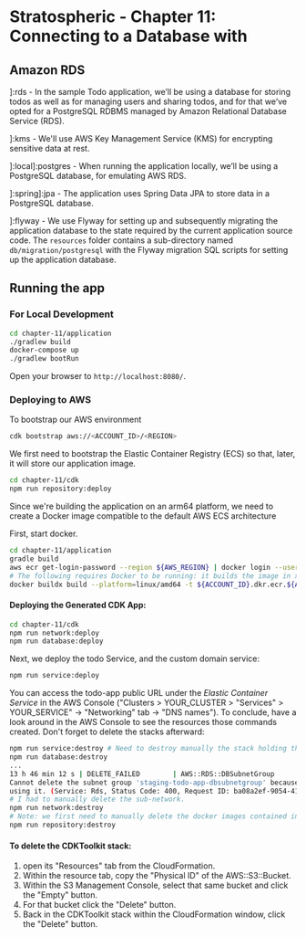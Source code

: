 # Stratospheric - Chapter 11: Connecting to a Database with

## Amazon RDS

]:rds - In the sample Todo application, we’ll be using a database for storing todos as well as for managing users and sharing todos, and for that we’ve opted for a PostgreSQL RDBMS managed by Amazon Relational Database Service (RDS).

]:kms - We'll use AWS Key Management Service (KMS) for encrypting sensitive data at rest.

]:local]:postgres  - When running the application locally, we’ll be using a PostgreSQL database, for emulating AWS RDS.

]:spring]:jpa - The application uses Spring Data JPA to store data in a PostgreSQL database.

]:flyway - We use Flyway for setting up and subsequently migrating the application database to the state required by the current application source code. The `resources` folder contains a sub-directory named `db/migration/postgresql` with the Flyway migration SQL scripts for setting up the application database.

## Running the app

### For Local Development

```bash
cd chapter-11/application
./gradlew build
docker-compose up
./gradlew bootRun
```

Open your browser to `http://localhost:8080/`.

### Deploying to AWS

To bootstrap our AWS environment

```bash
cdk bootstrap aws://<ACCOUNT_ID>/<REGION>
```

We first need to bootstrap the Elastic Container Registry (ECS) so that, later, it will store our application image.
```bash
cd chapter-11/cdk
npm run repository:deploy
```

Since we're building the application on an arm64 platform, we need to create a Docker image compatible to the default AWS ECS architecture

First, start docker.

```bash
cd chapter-11/application
gradle build
aws ecr get-login-password --region ${AWS_REGION} | docker login --username AWS --password-stdin ${ACCOUNT_ID}.dkr.ecr.${AWS_REGION}.amazonaws.com
# The following requires Docker to be running: it builds the image in x86_64 and push it to DockerHub
docker buildx build --platform=linux/amd64 -t ${ACCOUNT_ID}.dkr.ecr.${AWS_REGION}.amazonaws.com/todo-app:1 --push .
```

#### Deploying the Generated CDK App:

```bash
cd chapter-11/cdk
npm run network:deploy
npm run database:deploy
```

Next, we deploy the todo Service, and the custom domain service:

```bash
npm run service:deploy
```

You can access the todo-app public URL under the *Elastic Container Service* in the AWS Console ("Clusters > YOUR_CLUSTER > "Services" > YOUR_SERVICE" -> "Networking" tab -> "DNS names").
To conclude, have a look around in the AWS Console to see the resources those commands created.
Don't forget to delete the stacks afterward:

```bash
npm run service:destroy # Need to destroy manually the stack holding the service parameters via the AWS console.
npm run database:destroy
...
13 h 46 min 12 s | DELETE_FAILED        | AWS::RDS::DBSubnetGroup                     | DatabaseStack/Database/dbSubnetGroup
Cannot delete the subnet group 'staging-todo-app-dbsubnetgroup' because at least one database instance: staging-todo-app-database is still
using it. (Service: Rds, Status Code: 400, Request ID: ba08a2ef-9054-41e2-9dbe-cc8d54725d0a)
# I had to manually delete the sub-network.
npm run network:destroy
# Note: we first need to manually delete the docker images contained in the ECR before deleting it.
npm run repository:destroy
```

#### To delete the CDKToolkit stack:

1. open its "Resources" tab from the CloudFormation.
2. Within the resource tab, copy the "Physical ID" of the AWS::S3::Bucket.
3. Within the S3 Management Console, select that same bucket and click the "Empty" button.
4. For that bucket click the "Delete" button.
5. Back in the CDKToolkit stack within the CloudFormation window, click the "Delete" button.
